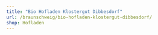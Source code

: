 ```yaml
---
title: "Bio Hofladen Klostergut Dibbesdorf"
url: /braunschweig/bio-hofladen-klostergut-dibbesdorf/
shop: Hofladen
---
```

